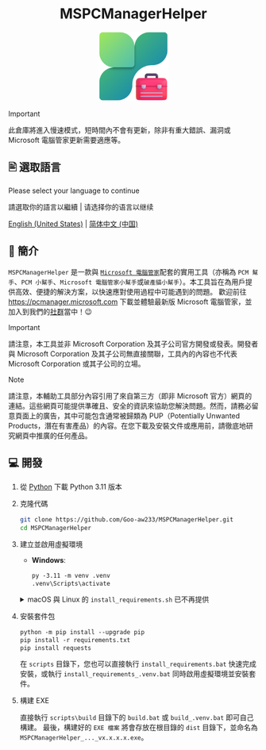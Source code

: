 <div align=center>

# MSPCManagerHelper
<img src="./src/assets/MSPCManagerHelper.png" width="140" height="140"/>
</div>

> [!IMPORTANT]
> 此倉庫將進入慢速模式，短時間內不會有更新，除非有重大錯誤、漏洞或 Microsoft 電腦管家更新需要適應等。

## 🖹 選取語言

Please select your language to continue

請選取你的語言以繼續 | 请选择你的语言以继续

[English (United States)](./README.md) | [简体中文 (中国)](./README.zh-cn.md)

## 👏 簡介

`MSPCManagerHelper` 是一款與 [`Microsoft 電腦管家`](https://apps.microsoft.com/detail/9PM860492SZD)配套的實用工具（亦稱為 `PCM 幫手`、`PCM 小幫手`、`Microsoft 電腦管家小幫手`或`破產貓小幫手`）。本工具旨在為用戶提供高效、便捷的解決方案，以快速應對使用過程中可能遇到的問題。
歡迎前往 <https://pcmanager.microsoft.com> 下載並體驗最新版 Microsoft 電腦管家，並加入到我們的[社群](https://mspcmanager.github.io/mspcm-docs/appendix/social-accounts.html)當中！😉

> [!IMPORTANT]
> 請注意，本工具並非 Microsoft Corporation 及其子公司官方開發或發表。開發者與 Microsoft Corporation 及其子公司無直接關聯，工具內的內容也不代表 Microsoft Corporation 或其子公司的立場。

> [!NOTE]
> 請注意，本輔助工具部分內容引用了來自第三方（即非 Microsoft 官方）網頁的連結。這些網頁可能提供準確且、安全的資訊來協助您解決問題。然而，請務必留意頁面上的廣告，其中可能包含通常被歸類為 PUP（Potentially Unwanted Products，潛在有害產品）的內容。在您下載及安裝文件或應用前，請徹底地研究網頁中推廣的任何產品。

## 💻 開發

1. 從 [Python](https://www.python.org/downloads) 下載 Python 3.11 版本

2. 克隆代碼

    ```bash
    git clone https://github.com/Goo-aw233/MSPCManagerHelper.git
    cd MSPCManagerHelper
    ```

3. 建立並啟用虛擬環境

    - **Windows**:

        ```Batch
        py -3.11 -m venv .venv
        .venv\Scripts\activate
        ```

    <details>
    <summary>macOS 與 Linux 的 <code>install_requirements.sh</code> 已不再提供</summary>

    - **macOS / Linux**:

        ```bash
        python3 -m venv .venv
        source .venv/bin/activate
        ```

    </details>

4. 安裝套件包

    ```Batch
    python -m pip install --upgrade pip
    pip install -r requirements.txt
    pip install requests
    ```

    在 `scripts` 目錄下，您也可以直接執行 `install_requirements.bat` 快速完成安裝，或執行 `install_requirements_.venv.bat` 同時啟用虛擬環境並安裝套件。

5. 構建 EXE

    直接執行 `scripts\build` 目錄下的 `build.bat` 或 `build_.venv.bat` 即可自己構建。
    最後，構建好的 `EXE 檔案` 將會存放在根目錄的 `dist` 目錄下，並命名為 `MSPCManagerHelper_..._vx.x.x.x.exe`。
